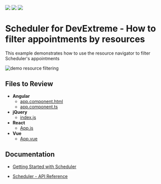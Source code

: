 <!-- default badges list -->
![](https://img.shields.io/endpoint?url=https://codecentral.devexpress.com/api/v1/VersionRange/538389831/22.1.5%2B)
[![](https://img.shields.io/badge/Open_in_DevExpress_Support_Center-FF7200?style=flat-square&logo=DevExpress&logoColor=white)](https://supportcenter.devexpress.com/ticket/details/T1116382)
[![](https://img.shields.io/badge/📖_How_to_use_DevExpress_Examples-e9f6fc?style=flat-square)](https://docs.devexpress.com/GeneralInformation/403183)
<!-- default badges end -->

# Scheduler for DevExtreme - How to filter appointments by resources
This example demonstrates how to use the resource navigator to filter Scheduler's appointments

![demo resource filtering](https://user-images.githubusercontent.com/54763823/191814502-e06fd07e-d041-486f-adff-c6c5e9cbba6f.gif)

## Files to Review

- **Angular**
    - [app.component.html](Angular/src/app/app.component.html)
    - [app.component.ts](Angular/src/app/app.component.ts)
- **jQuery**
    - [index.js](jQuery/src/index.js)
- **React**
    - [App.js](React/src/App.jsx)
- **Vue**
    - [App.vue](Vue/src/App.vue)

## Documentation

- [Getting Started with Scheduler](https://js.devexpress.com/Documentation/Guide/UI_Components/Scheduler/Getting_Started_with_Scheduler/)

- [Scheduler - API Reference](https://js.devexpress.com/Documentation/ApiReference/UI_Components/dxScheduler/)
